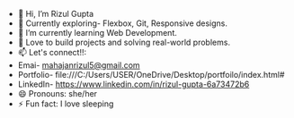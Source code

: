 - 👋 Hi, I’m Rizul Gupta
- 👀 Currently exploring- Flexbox, Git, Responsive designs.
- 🌱 I’m currently learning Web Development.
- 💞️ Love to build projects and solving real-world problems.
- 📫 Let's connect!!:
-    Emai- mahajanrizul5@gmail.com
-    Portfolio- file:///C:/Users/USER/OneDrive/Desktop/portfoilo/index.html#
-    LinkedIn- https://www.linkedin.com/in/rizul-gupta-6a73472b6
- 😄 Pronouns: she/her
- ⚡ Fun fact: I love sleeping

<!---
Rizul2103/Rizul2103 is a ✨ special ✨ repository because its `README.md` (this file) appears on your GitHub profile.
You can click the Preview link to take a look at your changes.
--->
